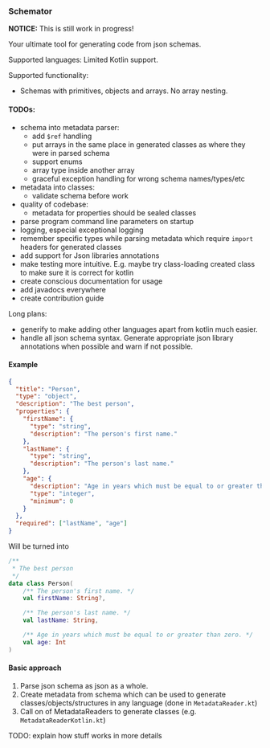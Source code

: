 ### Schemator

**NOTICE:** This is still work in progress!

Your ultimate tool for generating code from json schemas. 

Supported languages: Limited Kotlin support.

Supported functionality:
- Schemas with primitives, objects and arrays. No array nesting. 

#### TODOs:

- schema into metadata parser:
    - add `$ref` handling
    - put arrays in the same place in generated classes as where they were in parsed schema
    - support enums
    - array type inside another array
    - graceful exception handling for wrong schema names/types/etc
- metadata into classes:
    - validate schema before work
- quality of codebase:
    - metadata for properties should be sealed classes
- parse program command line parameters on startup
- logging, especial exceptional logging 
- remember specific types while parsing metadata which require `import` headers for generated classes
- add support for Json libraries annotations
- make testing more intuitive. E.g. maybe try class-loading created class to make sure it is correct for kotlin
- create conscious documentation for usage
- add javadocs everywhere
- create contribution guide


Long plans: 
- generify to make adding other languages apart from kotlin much easier.
- handle all json schema syntax. Generate appropriate json library annotations when possible and warn if not possible.


#### Example

```json
{
  "title": "Person",
  "type": "object",
  "description": "The best person",
  "properties": {
    "firstName": {
      "type": "string",
      "description": "The person's first name."
    },
    "lastName": {
      "type": "string",
      "description": "The person's last name."
    },
    "age": {
      "description": "Age in years which must be equal to or greater than zero.",
      "type": "integer",
      "minimum": 0
    }
  },
  "required": ["lastName", "age"]
}
```

Will be turned into 

```kotlin
/**
 * The best person
 */
data class Person(
    /** The person's first name. */
    val firstName: String?,

    /** The person's last name. */
    val lastName: String,

    /** Age in years which must be equal to or greater than zero. */
    val age: Int
)
```

#### Basic approach

1. Parse json schema as json as a whole.
2. Create metadata from schema which can be used to generate classes/objects/structures in any language (done in `MetadataReader.kt`)
3. Call on of MetadataReaders to generate classes (e.g. `MetadataReaderKotlin.kt`)

TODO: explain how stuff works in more details 
